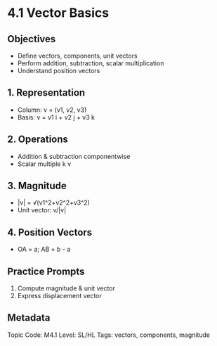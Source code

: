 # 4.1 Vector Basics

## Objectives
- Define vectors, components, unit vectors
- Perform addition, subtraction, scalar multiplication
- Understand position vectors

## 1. Representation
- Column: v = (v1, v2, v3)
- Basis: v = v1 i + v2 j + v3 k

## 2. Operations
- Addition & subtraction componentwise
- Scalar multiple k v

## 3. Magnitude
- |v| = √(v1^2+v2^2+v3^2)
- Unit vector: v/|v|

## 4. Position Vectors
- OA = a; AB = b - a

## Practice Prompts
1. Compute magnitude & unit vector
2. Express displacement vector

## Metadata
Topic Code: M4.1
Level: SL/HL
Tags: vectors, components, magnitude
